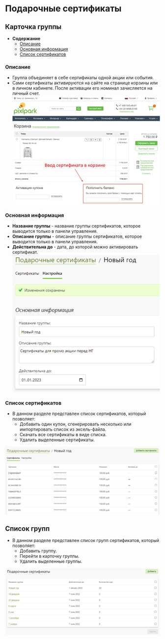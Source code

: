 # Подарочные сертификаты

## Карточка группы
* __Содержание__
    + [Описание](/marketing/certificates?id=Описание)
    + [Основная информация](/marketing/certificates?id=Основная-информация)
    + [Список сертификатов](/marketing/certificates?id=Список-сертификатов)

### Описание
* Группа объединяет в себе сертификаты одной акции или события. 
* Сами сертификаты активируются на сайте на странице корзины или в личном кабинете. После активации его номинал зачисляется на личный счет.
![](../_media/marketing/cert-activate.png ':size=80%')

### Основная информация
* __Название группы__ - название группы сертификатов, которое выводится только в панели управления.
* __Описание группы__ - описание группы сертификатов, которое выводится только в панели управления.
* __Действительна до__ - дата, до которой можно активировать сертификат.
![](../_media/marketing/cert-group-general.png)

### Список сертификатов
* В данном разделе представлен список сертификатов, который позволяет:
    + Добавить один купон, сгенерировать несколько или импортировать список из эксель-файла.
    + Скачать все сертификаты в виде списка.
    + Удалить выделенные сертификаты.

![](../_media/marketing/cert-group-coupons.png)

## Список групп
* В данном разделе представлен список групп сертификатов, который позволяет:
    + Добавить группу.
    + Перейти в карточку группы.
    + Удалить выделенные группы.

![](../_media/marketing/cert-groups.png)